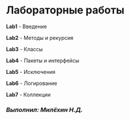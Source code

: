 # Лабораторные работы


**Lab1** - Введение

**Lab2** - Методы и рекурсия

**Lab3** - Классы

**Lab4** - Пакеты и интерфейсы

**Lab5** - Исключения

**Lab6** - Логирование

**Lab7** - Коллекции

### ***Выполнил: Милёхин Н.Д.***
